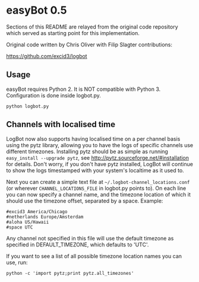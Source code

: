easyBot 0.5
============

Sections of this README are relayed from the original code repository which served as starting point for this implementation.

Original code written by Chris Oliver with Filip Slagter contributions:

https://github.com/excid3/logbot

Usage
-----
easyBot requires Python 2. It is NOT compatible with Python 3.
Configuration is done inside logbot.py.

    python logbot.py


Channels with localised time
-----
LogBot now also supports having localised time on a per channel basis using the pytz library, allowing you to have the logs of specific channels use different timezones.
Installing pytz should be as simple as running `easy_install --upgrade pytz`, see http://pytz.sourceforge.net/#installation for details.
Don't worry, if you don't have pytz installed, LogBot will continue to show the logs timestamped with your system's localtime as it used to.

Next you can create a simple text file at `~/.logbot-channel_locations.conf` (or wherever `CHANNEL_LOCATIONS_FILE` in logbot.py points to).
On each line you can now specify a channel name, and the timezone location of which it should use the timezone offset, separated by a space. Example:

	#excid3 America/Chicago
	#netherlands Europe/Amsterdam
	#aloha US/Hawaii
	#space UTC

Any channel not specified in this file will use the default timezone as specified in DEFAULT_TIMEZONE, which defaults to 'UTC'.

If you want to see a list of all possible timezone location names you can use, run:

    python -c 'import pytz;print pytz.all_timezones'
